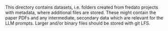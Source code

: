 This directory contains datasets, i.e. folders created from fredato projects
with metadata, where additional files are stored. These might contain the paper
PDFs and any intermediate, secondary data which are relevant for the LLM
prompts. Larger and/or binary files should be stored with git LFS.
